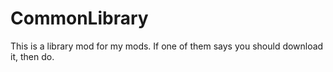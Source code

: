 # CommonLibrary
This is a library mod for my mods. If one of them says you should download it, then do.
